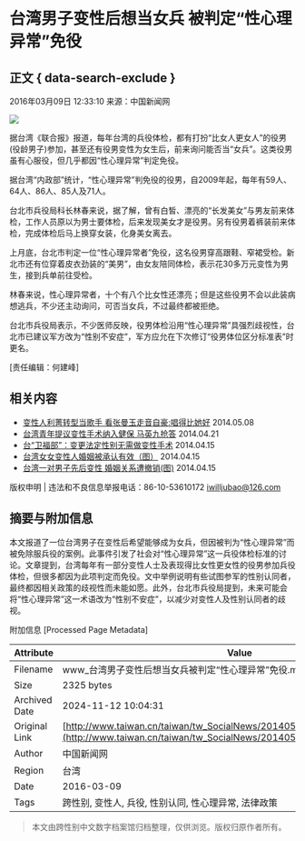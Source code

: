 # 台湾男子变性后想当女兵 被判定“性心理异常”免役

## 正文 { data-search-exclude }


2016年03月09日 12:33:10 来源：中国新闻网

![](http://ats.taiwan.cn/images/jingmao_34.gif)

据台湾《联合报》报道，每年台湾的兵役体检，都有打扮“比女人更女人”的役男(役龄男子)参加，甚至还有役男变性为女生后，前来询问能否当“女兵”。这类役男虽有心服役，但几乎都因“性心理异常”判定免役。

据台湾“内政部”统计，“性心理异常”判免役的役男，自2009年起，每年有59人、64人、86人、85人及71人。

台北市兵役局科长林春来说，据了解，曾有白皙、漂亮的“长发美女”与男友前来体检，工作人员原以为男士要体检，后来发现美女才是役男。另有役男着裤装前来体检，完成体检后马上换穿女装，化身美女离去。

上月底，台北市判定一位“性心理异常者”免役，这名役男穿高跟鞋、窄裙受检。新北市还有位穿着皮衣劲装的“美男”，由女友陪同体检，表示花30多万元变性为男生，接到兵单前往受检。

林春来说，性心理异常者，十个有八个比女性还漂亮；但是这些役男不会以此装病想逃兵，不少还主动询问，可否当女兵，不过最终都被拒绝。

台北市兵役局表示，不少医师反映，役男体检沿用“性心理异常”具强烈歧视性，台北市已建议军方改为“性别不安症”，军方应允在下次修订“役男体位区分标准表”时更名。

\[责任编辑：何建峰\]

## 相关内容

- [变性人利菁转型当歌手 看张曼玉走音自豪:唱得比她好](../../../xwzx/bwkx/201405/t20140508_6128731.htm) 2014.05.08
- [台湾青年提议变性手术纳入健保 马英九抢答](../../../xwzx/bwkx/201404/t20140421_6044917.htm) 2014.04.21
- [台“卫福部”：变更法定性别无需做变性手术](../../../xwzx/bwkx/201312/t20131210_5341634.htm) 2014.04.15
- [台湾女女变性人婚姻被承认有效（图）](../../../xwzx/bwkx/201308/t20130808_4563100.htm) 2014.04.15
- [台湾一对男子先后变性 婚姻关系遭撤销(图)](../../../xwzx/bwkx/201307/t20130711_4439003.htm) 2014.04.15

版权申明 | 违法和不良信息举报电话：86-10-53610172 iwilljubao@126.com

## 摘要与附加信息

<!-- tcd_abstract -->
本文报道了一位台湾男子在变性后希望能够成为女兵，但因被判为“性心理异常”而被免除服兵役的案例。此事件引发了社会对“性心理异常”这一兵役体检标准的讨论。文章提到，台湾每年有一部分变性人士及表现得比女性更女性的役男参加兵役体检，但很多都因为此项判定而免役。文中举例说明有些试图参军的性别认同者，最终都因相关政策的歧视性而未能如愿。此外，台北市兵役局提到，未来可能会将“性心理异常”这一术语改为“性别不安症”，以减少对变性人及性别认同者的歧视。
<!-- tcd_abstract_end -->

附加信息 [Processed Page Metadata]

| Attribute       | Value                                  |
|-----------------|----------------------------------------|
| Filename        | www_台湾男子变性后想当女兵被判定“性心理异常”免役.md                             |
| Size            | 2325 bytes                           |
| Archived Date   | 2024-11-12 10:04:31                             |
| Original Link   | [http://www.taiwan.cn/taiwan/tw_SocialNews/201405/t20140512_6144267.htm](http://www.taiwan.cn/taiwan/tw_SocialNews/201405/t20140512_6144267.htm)                       |
| Author          | 中国新闻网                               |
| Region          | 台湾                               |
| Date            | 2016-03-09                                 |
| Tags            | 跨性别, 变性人, 兵役, 性别认同, 性心理异常, 法律政策                                 |
>
> 本文由跨性别中文数字档案馆归档整理，仅供浏览。版权归原作者所有。
>